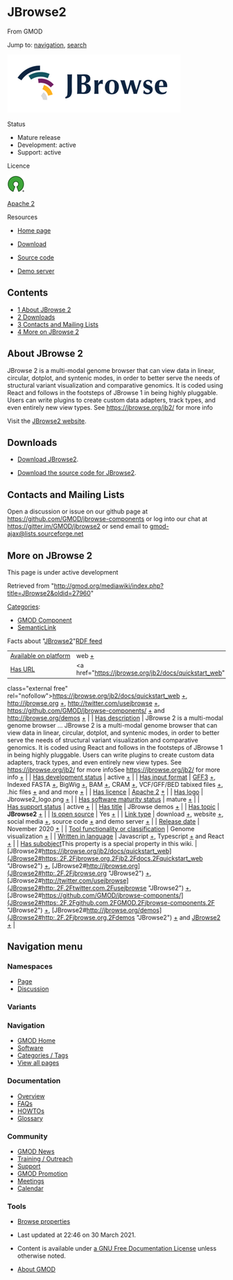 <div id="mw-page-base" class="noprint">

</div>

<div id="mw-head-base" class="noprint">

</div>

<div id="content" class="mw-body" role="main">

<span id="top"></span>

<div id="mw-js-message" style="display:none;">

</div>



# <span dir="auto">JBrowse2</span>

<div id="bodyContent">

<div id="siteSub">

From GMOD

</div>

<div id="contentSub">

</div>

<div id="jump-to-nav" class="mw-jump">

Jump to: [navigation](#mw-navigation), [search](#p-search)

</div>

<div id="mw-content-text" class="mw-content-ltr" lang="en" dir="ltr">

<div class="center">

<div class="floatnone">

<a href="File:Jbrowse2_logo.png" class="image"><img
src="../mediawiki/images/thumb/5/5a/Jbrowse2_logo.png/400px-Jbrowse2_logo.png"
srcset="../mediawiki/images/thumb/5/5a/Jbrowse2_logo.png/600px-Jbrowse2_logo.png 1.5x, ../mediawiki/images/thumb/5/5a/Jbrowse2_logo.png/800px-Jbrowse2_logo.png 2x"
width="400" height="134" alt="JBrowse 2 logo" /></a>

</div>

</div>

<div class="componentBox">

<div class="compBoxHdr">

Status

</div>

- Mature release
- Development: active
- Support: active

<div class="compBoxHdr">

Licence

</div>

<div class="floatleft">

<a href="http://opensource.org/" rel="nofollow"><img
src="../mediawiki/images/thumb/6/66/Osi_symbol.png/40px-Osi_symbol.png"
srcset="../mediawiki/images/thumb/6/66/Osi_symbol.png/60px-Osi_symbol.png 1.5x, ../mediawiki/images/thumb/6/66/Osi_symbol.png/80px-Osi_symbol.png 2x"
width="40" height="39" alt="{{{PAGENAME}}} is open source" /></a>

</div>

<a href="https://opensource.org/licenses/Apache-2.0"
class="external text" rel="nofollow">Apache 2</a>

<div class="compBoxHdr">

Resources

</div>

- <a href="http://jbrowse.org" class="external text" rel="nofollow">Home
  page</a>

<!-- -->

- <a href="https://jbrowse.org/jb2/docs/quickstart_web"
  class="external text" rel="nofollow">Download</a>

<!-- -->

- <a href="https://github.com/GMOD/jbrowse-components/"
  class="external text" rel="nofollow">Source code</a>

<!-- -->

- <a href="http://jbrowse.org/demos" class="external text"
  rel="nofollow">Demo server</a>

  

</div>

<div id="toc" class="toc">

<div id="toctitle">

## Contents

</div>

- [<span class="tocnumber">1</span> <span class="toctext">About JBrowse
  2</span>](#About_JBrowse_2)
- [<span class="tocnumber">2</span>
  <span class="toctext">Downloads</span>](#Downloads)
- [<span class="tocnumber">3</span> <span class="toctext">Contacts and
  Mailing Lists</span>](#Contacts_and_Mailing_Lists)
- [<span class="tocnumber">4</span> <span class="toctext">More on
  JBrowse 2</span>](#More_on_JBrowse_2)

</div>

## <span id="About_JBrowse_2" class="mw-headline">About JBrowse 2</span>

JBrowse 2 is a multi-modal genome browser that can view data in linear,
circular, dotplot, and syntenic modes, in order to better serve the
needs of structural variant visualization and comparative genomics. It
is coded using React and follows in the footsteps of JBrowse 1 in being
highly pluggable. Users can write plugins to create custom data
adapters, track types, and even entirely new view types. See
<a href="https://jbrowse.org/jb2/" class="external free"
rel="nofollow">https://jbrowse.org/jb2/</a> for more info

  
Visit the <a href="http://jbrowse.org" class="external text"
rel="nofollow">JBrowse2 website</a>.

  

## <span id="Downloads" class="mw-headline">Downloads</span>

- <a href="https://jbrowse.org/jb2/docs/quickstart_web"
  class="external text" rel="nofollow">Download JBrowse2</a>.

<!-- -->

- <a href="https://github.com/GMOD/jbrowse-components/"
  class="external text" rel="nofollow">Download the source code for
  JBrowse2</a>.

  

  

  

  

  

  

## <span id="Contacts_and_Mailing_Lists" class="mw-headline">Contacts and Mailing Lists</span>

Open a discussion or issue on our github page at
<a href="https://github.com/GMOD/jbrowse-components"
class="external free"
rel="nofollow">https://github.com/GMOD/jbrowse-components</a> or log
into our chat at
<a href="https://gitter.im/GMOD/jbrowse2" class="external free"
rel="nofollow">https://gitter.im/GMOD/jbrowse2</a> or send email to
gmod-ajax@lists.sourceforge.net

  

  

  

## <span id="More_on_JBrowse_2" class="mw-headline">More on JBrowse 2</span>

This page is under active development

</div>

<div class="printfooter">

Retrieved from
"<http://gmod.org/mediawiki/index.php?title=JBrowse2&oldid=27960>"

</div>

<div id="catlinks" class="catlinks">

<div id="mw-normal-catlinks" class="mw-normal-catlinks">

[Categories](Special:Categories "Special:Categories"):

- [GMOD Component](Category:GMOD_Component "Category:GMOD Component")
- <a
  href="http://gmod.org/mediawiki/index.php?title=Category:SemanticLink&amp;action=edit&amp;redlink=1"
  class="new"
  title="Category:SemanticLink (page does not exist)">SemanticLink</a>

</div>

</div>

<div id="mw-data-after-content">

<div class="smwfact">

<span class="smwfactboxhead">Facts about
"<span class="swmfactboxheadbrowse">[JBrowse2](Special:Browse/JBrowse2 "Special:Browse/JBrowse2")</span>"</span><span class="smwrdflink"><span class="rdflink">[RDF
feed](http://gmod.org/wiki/Special:ExportRDF/JBrowse2 "Special:ExportRDF/JBrowse2")</span></span>

|  |  |
|----|----|
| [Available on platform](Property:Available_on_platform "Property:Available on platform") | web <span class="smwsearch">[+](Special:SearchByProperty/Available-20on-20platform/web "Special:SearchByProperty/Available-20on-20platform/web")</span> |
| [Has URL](Property:Has_URL "Property:Has URL") | <a href="https://jbrowse.org/jb2/docs/quickstart_web"
class="external free"
rel="nofollow">https://jbrowse.org/jb2/docs/quickstart_web</a> <span class="smwsearch">[+](Special:SearchByProperty/Has-20URL/https:-2F-2Fjbrowse.org-2Fjb2-2Fdocs-2Fquickstart_web "Special:SearchByProperty/Has-20URL/https:-2F-2Fjbrowse.org-2Fjb2-2Fdocs-2Fquickstart web")</span>, <a href="http://jbrowse.org" class="external free"
rel="nofollow">http://jbrowse.org</a> <span class="smwsearch">[+](Special:SearchByProperty/Has-20URL/http:-2F-2Fjbrowse.org "Special:SearchByProperty/Has-20URL/http:-2F-2Fjbrowse.org")</span>, <a href="http://twitter.com/usejbrowse" class="external free"
rel="nofollow">http://twitter.com/usejbrowse</a> <span class="smwsearch">[+](Special:SearchByProperty/Has-20URL/http:-2F-2Ftwitter.com-2Fusejbrowse "Special:SearchByProperty/Has-20URL/http:-2F-2Ftwitter.com-2Fusejbrowse")</span>, <a href="https://github.com/GMOD/jbrowse-components/"
class="external free"
rel="nofollow">https://github.com/GMOD/jbrowse-components/</a> <span class="smwsearch">[+](Special:SearchByProperty/Has-20URL/https:-2F-2Fgithub.com-2FGMOD-2Fjbrowse-2Dcomponents-2F "Special:SearchByProperty/Has-20URL/https:-2F-2Fgithub.com-2FGMOD-2Fjbrowse-2Dcomponents-2F")</span> and <a href="http://jbrowse.org/demos" class="external free"
rel="nofollow">http://jbrowse.org/demos</a> <span class="smwsearch">[+](Special:SearchByProperty/Has-20URL/http:-2F-2Fjbrowse.org-2Fdemos "Special:SearchByProperty/Has-20URL/http:-2F-2Fjbrowse.org-2Fdemos")</span> |
| [Has description](Property:Has_description "Property:Has description") | JBrowse 2 is a multi-modal genome browser <span class="smw-highlighter" data-type="2" state="persistent" data-title="Information"><span class="smwtext"> … </span><span class="smwttcontent">JBrowse 2 is a multi-modal genome browser that can view data in linear, circular, dotplot, and syntenic modes, in order to better serve the needs of structural variant visualization and comparative genomics. It is coded using React and follows in the footsteps of JBrowse 1 in being highly pluggable. Users can write plugins to create custom data adapters, track types, and even entirely new view types. See <a href="https://jbrowse.org/jb2/" class="external free"
rel="nofollow">https://jbrowse.org/jb2/</a> for more info</span></span>See <a href="https://jbrowse.org/jb2/" class="external free"
rel="nofollow">https://jbrowse.org/jb2/</a> for more info <span class="smwsearch"><a
href="http://gmod.org/mediawiki/index.php?title=Special:SearchByProperty&amp;x=Has-20description%2FJBrowse-202-20is-20a-20multi-2Dmodal-20genome-20browser-20that-20can-20view-20data-20in-20linear%2C-20circular%2C-20dotplot%2C-20and-20syntenic-20modes%2C-20in-20order-20to-20better-20serve-20the-20needs-20of-20structural-20variant-20visualization-20and-20comparative-20genomics.-20It-20is-20coded-20using-20React-20and-20follows-20in-20the-20footsteps-20of-20JBrowse-201-20in-20being-20highly-20pluggable.-20Users-20can-20write-20plugins-20to-20create-20custom-20data-20adapters%2C-20track-20types%2C-20and-20even-20entirely-20new-20view-20types.-20See-20https%3A-2F-2Fjbrowse.org-2Fjb2-2F-20for-20more-20info"
class="external text" rel="nofollow">+</a></span> |
| [Has development status](Property:Has_development_status "Property:Has development status") | active <span class="smwsearch">[+](Special:SearchByProperty/Has-20development-20status/active "Special:SearchByProperty/Has-20development-20status/active")</span> |
| [Has input format](Property:Has_input_format "Property:Has input format") | [GFF3](GFF3 "GFF3") <span class="smwsearch">[+](Special:SearchByProperty/Has-20input-20format/-5B-5BGFF3-5D-5D "Special:SearchByProperty/Has-20input-20format/-5B-5BGFF3-5D-5D")</span>, Indexed FASTA <span class="smwsearch">[+](Special:SearchByProperty/Has-20input-20format/Indexed-20FASTA "Special:SearchByProperty/Has-20input-20format/Indexed-20FASTA")</span>, BigWig <span class="smwsearch">[+](Special:SearchByProperty/Has-20input-20format/BigWig "Special:SearchByProperty/Has-20input-20format/BigWig")</span>, BAM <span class="smwsearch">[+](Special:SearchByProperty/Has-20input-20format/BAM "Special:SearchByProperty/Has-20input-20format/BAM")</span>, CRAM <span class="smwsearch">[+](Special:SearchByProperty/Has-20input-20format/CRAM "Special:SearchByProperty/Has-20input-20format/CRAM")</span>, VCF/GFF/BED tabixed files <span class="smwsearch">[+](Special:SearchByProperty/Has-20input-20format/VCF-2FGFF-2FBED-20tabixed-20files "Special:SearchByProperty/Has-20input-20format/VCF-2FGFF-2FBED-20tabixed-20files")</span>, .hic files <span class="smwsearch">[+](Special:SearchByProperty/Has-20input-20format/.hic-20files "Special:SearchByProperty/Has-20input-20format/.hic-20files")</span> and and more <span class="smwsearch">[+](Special:SearchByProperty/Has-20input-20format/and-20more "Special:SearchByProperty/Has-20input-20format/and-20more")</span> |
| [Has licence](Property:Has_licence "Property:Has licence") | <a href="https://opensource.org/licenses/Apache-2.0"
class="external text" rel="nofollow">Apache 2</a> <span class="smwsearch">[+](Special:SearchByProperty/Has-20licence/-5Bhttps:-2F-2Fopensource.org-2Flicenses-2FApache-2D2.0-20Apache-202-5D "Special:SearchByProperty/Has-20licence/-5Bhttps:-2F-2Fopensource.org-2Flicenses-2FApache-2D2.0-20Apache-202-5D")</span> |
| [Has logo](Property:Has_logo "Property:Has logo") | Jbrowse2_logo.png <span class="smwsearch">[+](Special:SearchByProperty/Has-20logo/Jbrowse2_logo.png "Special:SearchByProperty/Has-20logo/Jbrowse2 logo.png")</span> |
| [Has software maturity status](Property:Has_software_maturity_status "Property:Has software maturity status") | mature <span class="smwsearch">[+](Special:SearchByProperty/Has-20software-20maturity-20status/mature "Special:SearchByProperty/Has-20software-20maturity-20status/mature")</span> |
| [Has support status](Property:Has_support_status "Property:Has support status") | active <span class="smwsearch">[+](Special:SearchByProperty/Has-20support-20status/active "Special:SearchByProperty/Has-20support-20status/active")</span> |
| [Has title](Property:Has_title "Property:Has title") | JBrowse demos <span class="smwsearch">[+](Special:SearchByProperty/Has-20title/JBrowse-20demos "Special:SearchByProperty/Has-20title/JBrowse-20demos")</span> |
| [Has topic](Property:Has_topic "Property:Has topic") | **JBrowse2** <span class="smwsearch">[+](Special:SearchByProperty/Has-20topic/JBrowse2 "Special:SearchByProperty/Has-20topic/JBrowse2")</span> |
| [Is open source](Property:Is_open_source "Property:Is open source") | Yes <span class="smwsearch">[+](Special:SearchByProperty/Is-20open-20source/Yes "Special:SearchByProperty/Is-20open-20source/Yes")</span> |
| [Link type](Property:Link_type "Property:Link type") | download <span class="smwsearch">[+](Special:SearchByProperty/Link-20type/download "Special:SearchByProperty/Link-20type/download")</span>, website <span class="smwsearch">[+](Special:SearchByProperty/Link-20type/website "Special:SearchByProperty/Link-20type/website")</span>, social media <span class="smwsearch">[+](Special:SearchByProperty/Link-20type/social-20media "Special:SearchByProperty/Link-20type/social-20media")</span>, source code <span class="smwsearch">[+](Special:SearchByProperty/Link-20type/source-20code "Special:SearchByProperty/Link-20type/source-20code")</span> and demo server <span class="smwsearch">[+](Special:SearchByProperty/Link-20type/demo-20server "Special:SearchByProperty/Link-20type/demo-20server")</span> |
| [Release date](Property:Release_date "Property:Release date") | November 2020 <span class="smwsearch">[+](Special:SearchByProperty/Release-20date/November-202020 "Special:SearchByProperty/Release-20date/November-202020")</span> |
| [Tool functionality or classification](Property:Tool_functionality_or_classification "Property:Tool functionality or classification") | Genome visualization <span class="smwsearch">[+](Special:SearchByProperty/Tool-20functionality-20or-20classification/Genome-20visualization "Special:SearchByProperty/Tool-20functionality-20or-20classification/Genome-20visualization")</span> |
| [Written in language](Property:Written_in_language "Property:Written in language") | Javascript <span class="smwsearch">[+](Special:SearchByProperty/Written-20in-20language/Javascript "Special:SearchByProperty/Written-20in-20language/Javascript")</span>, Typescript <span class="smwsearch">[+](Special:SearchByProperty/Written-20in-20language/Typescript "Special:SearchByProperty/Written-20in-20language/Typescript")</span> and React <span class="smwsearch">[+](Special:SearchByProperty/Written-20in-20language/React "Special:SearchByProperty/Written-20in-20language/React")</span> |
| <span class="smw-highlighter" data-type="1" state="inline" data-title="Property"><span class="smwbuiltin">[Has subobject](Property:Has_subobject "Property:Has subobject")</span><span class="smwttcontent">This property is a special property in this wiki.</span></span> | [JBrowse2#https://jbrowse.org/jb2/docs/quickstart_web](JBrowse2#https:.2F.2Fjbrowse.org.2Fjb2.2Fdocs.2Fquickstart_web "JBrowse2") <span class="smwsearch">[+](Special:SearchByProperty/Has-20subobject/JBrowse2-23https:-2F-2Fjbrowse.org-2Fjb2-2Fdocs-2Fquickstart_web "Special:SearchByProperty/Has-20subobject/JBrowse2-23https:-2F-2Fjbrowse.org-2Fjb2-2Fdocs-2Fquickstart web")</span>, [JBrowse2#http://jbrowse.org](JBrowse2#http:.2F.2Fjbrowse.org "JBrowse2") <span class="smwsearch">[+](Special:SearchByProperty/Has-20subobject/JBrowse2-23http:-2F-2Fjbrowse.org "Special:SearchByProperty/Has-20subobject/JBrowse2-23http:-2F-2Fjbrowse.org")</span>, [JBrowse2#http://twitter.com/usejbrowse](JBrowse2#http:.2F.2Ftwitter.com.2Fusejbrowse "JBrowse2") <span class="smwsearch">[+](Special:SearchByProperty/Has-20subobject/JBrowse2-23http:-2F-2Ftwitter.com-2Fusejbrowse "Special:SearchByProperty/Has-20subobject/JBrowse2-23http:-2F-2Ftwitter.com-2Fusejbrowse")</span>, [JBrowse2#https://github.com/GMOD/jbrowse-components/](JBrowse2#https:.2F.2Fgithub.com.2FGMOD.2Fjbrowse-components.2F "JBrowse2") <span class="smwsearch">[+](Special:SearchByProperty/Has-20subobject/JBrowse2-23https:-2F-2Fgithub.com-2FGMOD-2Fjbrowse-2Dcomponents-2F "Special:SearchByProperty/Has-20subobject/JBrowse2-23https:-2F-2Fgithub.com-2FGMOD-2Fjbrowse-2Dcomponents-2F")</span>, [JBrowse2#http://jbrowse.org/demos](JBrowse2#http:.2F.2Fjbrowse.org.2Fdemos "JBrowse2") <span class="smwsearch">[+](Special:SearchByProperty/Has-20subobject/JBrowse2-23http:-2F-2Fjbrowse.org-2Fdemos "Special:SearchByProperty/Has-20subobject/JBrowse2-23http:-2F-2Fjbrowse.org-2Fdemos")</span> and [JBrowse2](JBrowse2#_6174327698e1cf5a1cd7df4cdb9b25c8 "JBrowse2") <span class="smwsearch">[+](Special:SearchByProperty/Has-20subobject/JBrowse2-23_6174327698e1cf5a1cd7df4cdb9b25c8 "Special:SearchByProperty/Has-20subobject/JBrowse2-23 6174327698e1cf5a1cd7df4cdb9b25c8")</span> |

</div>

</div>

<div class="visualClear">

</div>

</div>

</div>

<div id="mw-navigation">

## Navigation menu

<div id="mw-head">



<div id="left-navigation">

<div id="p-namespaces" class="vectorTabs" role="navigation"
aria-labelledby="p-namespaces-label">

### Namespaces

- <span id="ca-nstab-main"><a href="JBrowse2" accesskey="c"
  title="View the content page [c]">Page</a></span>
- <span id="ca-talk"><a
  href="http://gmod.org/mediawiki/index.php?title=Talk:JBrowse2&amp;action=edit&amp;redlink=1"
  accesskey="t"
  title="Discussion about the content page [t]">Discussion</a></span>

</div>

<div id="p-variants" class="vectorMenu emptyPortlet" role="navigation"
aria-labelledby="p-variants-label">

### 

### Variants[](#)

<div class="menu">

</div>

</div>

</div>

<div id="right-navigation">





</div>



</div>

</div>

</div>

<div id="mw-panel">

<div id="p-logo" role="banner">

<a href="Main_Page"
style="background-image: url(../images/GMOD-cogs.png);"
title="Visit the main page"></a>

</div>

<div id="p-Navigation" class="portal" role="navigation"
aria-labelledby="p-Navigation-label">

### Navigation

<div class="body">

- <span id="n-GMOD-Home">[GMOD Home](Main_Page)</span>
- <span id="n-Software">[Software](GMOD_Components)</span>
- <span id="n-Categories-.2F-Tags">[Categories /
  Tags](Categories)</span>
- <span id="n-View-all-pages">[View all pages](Special:AllPages)</span>

</div>

</div>

<div id="p-Documentation" class="portal" role="navigation"
aria-labelledby="p-Documentation-label">

### Documentation

<div class="body">

- <span id="n-Overview">[Overview](Overview)</span>
- <span id="n-FAQs">[FAQs](Category:FAQ)</span>
- <span id="n-HOWTOs">[HOWTOs](Category:HOWTO)</span>
- <span id="n-Glossary">[Glossary](Glossary)</span>

</div>

</div>

<div id="p-Community" class="portal" role="navigation"
aria-labelledby="p-Community-label">

### Community

<div class="body">

- <span id="n-GMOD-News">[GMOD News](GMOD_News)</span>
- <span id="n-Training-.2F-Outreach">[Training /
  Outreach](Training_and_Outreach)</span>
- <span id="n-Support">[Support](Support)</span>
- <span id="n-GMOD-Promotion">[GMOD Promotion](GMOD_Promotion)</span>
- <span id="n-Meetings">[Meetings](Meetings)</span>
- <span id="n-Calendar">[Calendar](Calendar)</span>

</div>

</div>

<div id="p-tb" class="portal" role="navigation"
aria-labelledby="p-tb-label">

### Tools

<div class="body">


- <span id="t-smwbrowselink"><a href="Special:Browse/JBrowse2" rel="smw-browse">Browse properties</a></span>


</div>

</div>

</div>

</div>

<div id="footer" role="contentinfo">

- <span id="footer-info-lastmod">Last updated at 22:46 on 30 March
  2021.</span>
<!-- - <span id="footer-info-viewcount">9,608 page views.</span> -->
- <span id="footer-info-copyright">Content is available under
  <a href="http://www.gnu.org/licenses/fdl-1.3.html" class="external"
  rel="nofollow">a GNU Free Documentation License</a> unless otherwise
  noted.</span>

<!-- -->

- <span id="footer-places-about">[About
  GMOD](GMOD:About "GMOD:About")</span>

<!-- -->






</div>
